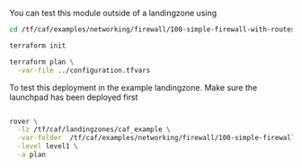 You can test this module outside of a landingzone using

```bash
cd /tf/caf/examples/networking/firewall/100-simple-firewall-with-routes/standalone/

terraform init

terraform plan \
  -var-file ../configuration.tfvars

```

To test this deployment in the example landingzone. Make sure the launchpad has been deployed first

```bash

rover \
  -lz /tf/caf/landingzones/caf_example \
  -var-folder  /tf/caf/examples/networking/firewall/100-simple-firewall-with-routes/standalone/ \
  -level level1 \
  -a plan

```